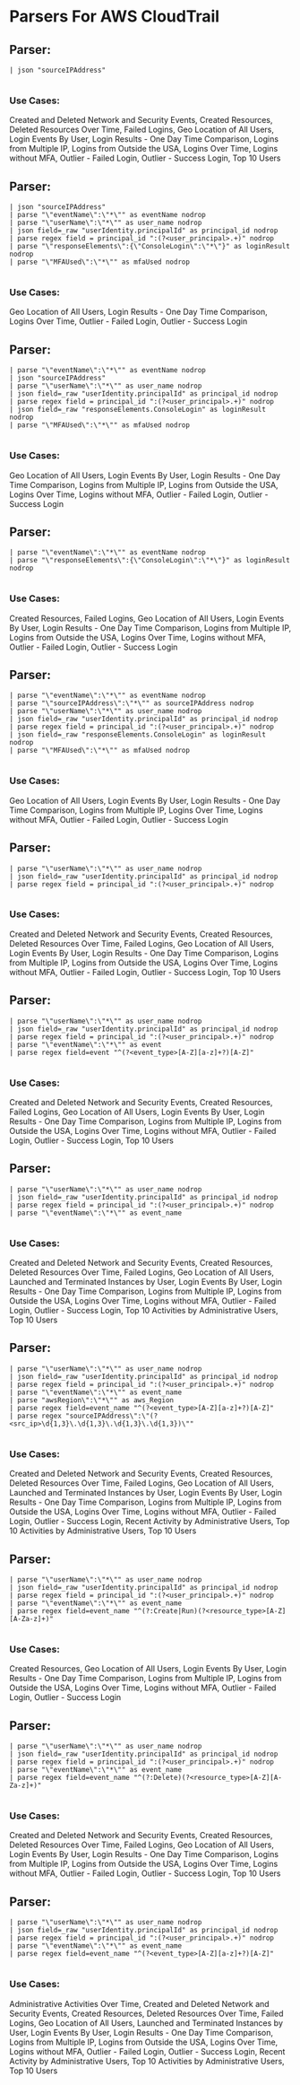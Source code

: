 # Parsers For AWS CloudTrail

## Parser:
```
| json "sourceIPAddress"
 
```
### Use Cases:
Created and Deleted Network and Security Events, Created Resources, Deleted Resources Over Time, Failed Logins, Geo Location of All Users, Login Events By User, Login Results - One Day Time Comparison, Logins from Multiple IP, Logins from Outside the USA, Logins Over Time, Logins without MFA, Outlier - Failed Login, Outlier - Success Login, Top 10 Users



## Parser:
```
| json "sourceIPAddress"
| parse "\"eventName\":\"*\"" as eventName nodrop
| parse "\"userName\":\"*\"" as user_name nodrop
| json field=_raw "userIdentity.principalId" as principal_id nodrop
| parse regex field = principal_id ":(?<user_principal>.+)" nodrop
| parse "\"responseElements\":{\"ConsoleLogin\":\"*\"}" as loginResult nodrop
| parse "\"MFAUsed\":\"*\"" as mfaUsed nodrop
 
```
### Use Cases:
Geo Location of All Users, Login Results - One Day Time Comparison, Logins Over Time, Outlier - Failed Login, Outlier - Success Login



## Parser:
```
| parse "\"eventName\":\"*\"" as eventName nodrop
| json "sourceIPAddress"
| parse "\"userName\":\"*\"" as user_name nodrop
| json field=_raw "userIdentity.principalId" as principal_id nodrop
| parse regex field = principal_id ":(?<user_principal>.+)" nodrop
| json field=_raw "responseElements.ConsoleLogin" as loginResult nodrop
| parse "\"MFAUsed\":\"*\"" as mfaUsed nodrop
 
```
### Use Cases:
Geo Location of All Users, Login Events By User, Login Results - One Day Time Comparison, Logins from Multiple IP, Logins from Outside the USA, Logins Over Time, Logins without MFA, Outlier - Failed Login, Outlier - Success Login



## Parser:
```
| parse "\"eventName\":\"*\"" as eventName nodrop
| parse "\"responseElements\":{\"ConsoleLogin\":\"*\"}" as loginResult nodrop
 
```
### Use Cases:
Created Resources, Failed Logins, Geo Location of All Users, Login Events By User, Login Results - One Day Time Comparison, Logins from Multiple IP, Logins from Outside the USA, Logins Over Time, Logins without MFA, Outlier - Failed Login, Outlier - Success Login



## Parser:
```
| parse "\"eventName\":\"*\"" as eventName nodrop
| parse "\"sourceIPAddress\":\"*\"" as sourceIPAddress nodrop
| parse "\"userName\":\"*\"" as user_name nodrop
| json field=_raw "userIdentity.principalId" as principal_id nodrop
| parse regex field = principal_id ":(?<user_principal>.+)" nodrop
| json field=_raw "responseElements.ConsoleLogin" as loginResult nodrop
| parse "\"MFAUsed\":\"*\"" as mfaUsed nodrop
 
```
### Use Cases:
Geo Location of All Users, Login Events By User, Login Results - One Day Time Comparison, Logins from Multiple IP, Logins Over Time, Logins without MFA, Outlier - Failed Login, Outlier - Success Login



## Parser:
```
| parse "\"userName\":\"*\"" as user_name nodrop
| json field=_raw "userIdentity.principalId" as principal_id nodrop
| parse regex field = principal_id ":(?<user_principal>.+)" nodrop
 
```
### Use Cases:
Created and Deleted Network and Security Events, Created Resources, Deleted Resources Over Time, Failed Logins, Geo Location of All Users, Login Events By User, Login Results - One Day Time Comparison, Logins from Multiple IP, Logins from Outside the USA, Logins Over Time, Logins without MFA, Outlier - Failed Login, Outlier - Success Login, Top 10 Users



## Parser:
```
| parse "\"userName\":\"*\"" as user_name nodrop
| json field=_raw "userIdentity.principalId" as principal_id nodrop
| parse regex field = principal_id ":(?<user_principal>.+)" nodrop
| parse "\"eventName\":\"*\"" as event
| parse regex field=event "^(?<event_type>[A-Z][a-z]+?)[A-Z]"
 
```
### Use Cases:
Created and Deleted Network and Security Events, Created Resources, Failed Logins, Geo Location of All Users, Login Events By User, Login Results - One Day Time Comparison, Logins from Multiple IP, Logins from Outside the USA, Logins Over Time, Logins without MFA, Outlier - Failed Login, Outlier - Success Login, Top 10 Users



## Parser:
```
| parse "\"userName\":\"*\"" as user_name nodrop
| json field=_raw "userIdentity.principalId" as principal_id nodrop
| parse regex field = principal_id ":(?<user_principal>.+)" nodrop
| parse "\"eventName\":\"*\"" as event_name
 
```
### Use Cases:
Created and Deleted Network and Security Events, Created Resources, Deleted Resources Over Time, Failed Logins, Geo Location of All Users, Launched and Terminated Instances by User, Login Events By User, Login Results - One Day Time Comparison, Logins from Multiple IP, Logins from Outside the USA, Logins Over Time, Logins without MFA, Outlier - Failed Login, Outlier - Success Login, Top 10 Activities by Administrative Users, Top 10 Users



## Parser:
```
| parse "\"userName\":\"*\"" as user_name nodrop
| json field=_raw "userIdentity.principalId" as principal_id nodrop
| parse regex field = principal_id ":(?<user_principal>.+)" nodrop
| parse "\"eventName\":\"*\"" as event_name
| parse "awsRegion\":\"*\"" as aws_Region 
| parse regex field=event_name "^(?<event_type>[A-Z][a-z]+?)[A-Z]"
| parse regex "sourceIPAddress\":\"(?<src_ip>\d{1,3}\.\d{1,3}\.\d{1,3}\.\d{1,3})\""
 
```
### Use Cases:
Created and Deleted Network and Security Events, Created Resources, Deleted Resources Over Time, Failed Logins, Geo Location of All Users, Launched and Terminated Instances by User, Login Events By User, Login Results - One Day Time Comparison, Logins from Multiple IP, Logins from Outside the USA, Logins Over Time, Logins without MFA, Outlier - Failed Login, Outlier - Success Login, Recent Activity by Administrative Users, Top 10 Activities by Administrative Users, Top 10 Users



## Parser:
```
| parse "\"userName\":\"*\"" as user_name nodrop
| json field=_raw "userIdentity.principalId" as principal_id nodrop
| parse regex field = principal_id ":(?<user_principal>.+)" nodrop
| parse "\"eventName\":\"*\"" as event_name
| parse regex field=event_name "^(?:Create|Run)(?<resource_type>[A-Z][A-Za-z]+)"
 
```
### Use Cases:
Created Resources, Geo Location of All Users, Login Events By User, Login Results - One Day Time Comparison, Logins from Multiple IP, Logins from Outside the USA, Logins Over Time, Logins without MFA, Outlier - Failed Login, Outlier - Success Login



## Parser:
```
| parse "\"userName\":\"*\"" as user_name nodrop
| json field=_raw "userIdentity.principalId" as principal_id nodrop
| parse regex field = principal_id ":(?<user_principal>.+)" nodrop
| parse "\"eventName\":\"*\"" as event_name
| parse regex field=event_name "^(?:Delete)(?<resource_type>[A-Z][A-Za-z]+)"
 
```
### Use Cases:
Created and Deleted Network and Security Events, Created Resources, Deleted Resources Over Time, Failed Logins, Geo Location of All Users, Login Events By User, Login Results - One Day Time Comparison, Logins from Multiple IP, Logins from Outside the USA, Logins Over Time, Logins without MFA, Outlier - Failed Login, Outlier - Success Login, Top 10 Users



## Parser:
```
| parse "\"userName\":\"*\"" as user_name nodrop
| json field=_raw "userIdentity.principalId" as principal_id nodrop
| parse regex field = principal_id ":(?<user_principal>.+)" nodrop
| parse "\"eventName\":\"*\"" as event_name
| parse regex field=event_name "^(?<event_type>[A-Z][a-z]+?)[A-Z]"
 
```
### Use Cases:
Administrative Activities Over Time, Created and Deleted Network and Security Events, Created Resources, Deleted Resources Over Time, Failed Logins, Geo Location of All Users, Launched and Terminated Instances by User, Login Events By User, Login Results - One Day Time Comparison, Logins from Multiple IP, Logins from Outside the USA, Logins Over Time, Logins without MFA, Outlier - Failed Login, Outlier - Success Login, Recent Activity by Administrative Users, Top 10 Activities by Administrative Users, Top 10 Users


